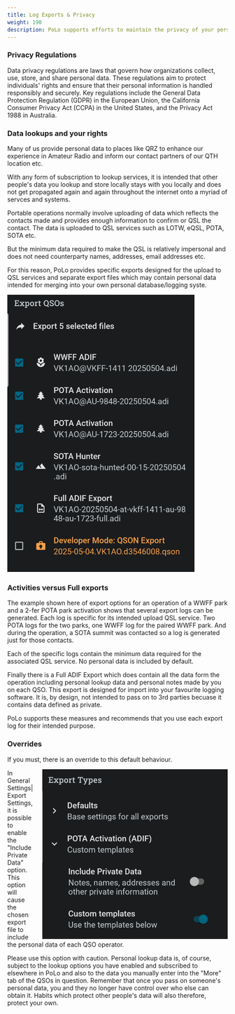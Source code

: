 ```yaml
---
title: Log Exports & Privacy
weight: 190
description: PoLo supports efforts to maintain the privacy of your personal data. It also provides a way for you to share your data and system faults with the developers.
---
```

### Privacy Regulations
Data privacy regulations are laws that govern how organizations collect, use, store, and share personal data. These regulations aim to protect individuals' rights and ensure that their personal information is handled responsibly and securely. Key regulations include the General Data Protection Regulation (GDPR) in the European Union, the California Consumer Privacy Act (CCPA) in the United States, and the Privacy Act 1988 in Australia. 

### Data lookups and your rights
Many of us provide personal data to places like QRZ to enhance our experience in Amateur Radio and inform our contact partners of our QTH location etc.

With any form of subscription to lookup services, it is intended that other people's data you lookup and store locally stays with you locally and does not get propagated again and again throughout the internet onto a myriad of servces and systems.

Portable operations normally involve uploading of data which reflects the contacts made and provides enough information to confirm or QSL the contact. The data is uploaded to QSL services such as LOTW, eQSL, POTA, SOTA etc.

But the minimum data required to make the QSL is relatively impersonal and does not need counterparty names, addresses, email addresses etc.

For this reason, PoLo provides specific exports designed for the upload to QSL services and separate export files which may contain personal data intended for merging into your own personal database/logging syste.

<img src="./exportoptions.png" class='h2k-device-screen h2k-float-right' />

### Activities versus Full exports
The example shown here of export options for an operation of a WWFF park and a 2-fer POTA park activation shows that several export logs can be generated. Each log is specific for its intended upload QSL service. Two POTA logs for the two parks, one WWFF log for the paired WWFF park. And during the operation, a SOTA summit was contacted so a log is generated just for those contacts.

Each of the specific logs contain the minimum data required for the associated QSL service. No personal data is included by default.

Finally there is a Full ADIF Export which does contain all the data form the operation including personal lookup data and personal notes made by you on each QSO. This export is designed for import into your favourite logging software. It is, by design, not intended to pass on to 3rd parties becuase it contains data defined as private.

PoLo supports these measures and recommends that you use each export log for their intended purpose.

### Overrides
If you must, there is an override to this default behaviour.

<img style="float: right; margin-left: 20px" src="./exportprivatedata.png"/>

In General Settings|Export Settings, it is possible to enable the "Include Private Data" option. This option will cause the chosen export file to include the personal data of each QSO operator.

Please use this option with caution. Personal lookup data is, of course, subject to the lookup options you have enabled and subscribed to elsewhere in PoLo and also to the data you manually enter into the "More" tab of the QSOs in question. Remember that once you pass on someone's personal data, you and they no longer have control over who else can obtain it. Habits which protect other people's data will also therefore, protect your own.
